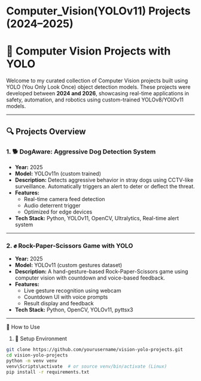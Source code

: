 # Computer_Vision(YOLOv11) Projects (2024–2025)
# 🧠 Computer Vision Projects with YOLO 

Welcome to my curated collection of Computer Vision projects built using YOLO (You Only Look Once) object detection models. These projects were developed between **2024 and 2026**, showcasing real-time applications in safety, automation, and robotics using custom-trained YOLOv8/YOlOv11 models.

---

## 🔍 Projects Overview

### 1. 🐕 **DogAware: Aggressive Dog Detection System**
- **Year:** 2025
- **Model:** YOLOv11n (custom trained)
- **Description:** Detects aggressive behavior in stray dogs using CCTV-like surveillance. Automatically triggers an alert to deter or deflect the threat.
- **Features:**
  - Real-time camera feed detection
  - Audio deterrent trigger
  - Optimized for edge devices
- **Tech Stack:** Python, YOLOv11, OpenCV, Ultralytics, Real-time alert system

---

### 2. ✊ **Rock-Paper-Scissors Game with YOLO**
- **Year:** 2025
- **Model:** YOLOv11 (custom gestures dataset)
- **Description:** A hand-gesture-based Rock-Paper-Scissors game using computer vision with countdown and voice-based feedback.
- **Features:**
  - Live gesture recognition using webcam
  - Countdown UI with voice prompts
  - Result display and feedback
- **Tech Stack:** Python, OpenCV, YOLOv11, pyttsx3

---

🧪 How to Use

1. 🔧 Setup Environment
```bash
git clone https://github.com/yourusername/vision-yolo-projects.git
cd vision-yolo-projects
python -m venv venv
venv\Scripts\activate  # or source venv/bin/activate (Linux)
pip install -r requirements.txt

